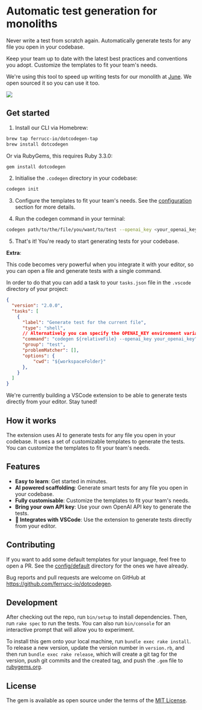 # Automatic test generation for monoliths

Never write a test from scratch again. Automatically generate tests for any file you open in your codebase.

Keep your team up to date with the latest best practices and conventions you adopt. Customize the templates to fit your team's needs.

We're using this tool to speed up writing tests for our monolith at [June](https://june.so). We open sourced it so you can use it too.

![](https://github.com/ferrucc-io/dotcodegen/assets/8315559/c2b190db-eb18-4ba2-9bce-61ce1da222f0)



## Get started


1. Install our CLI via Homebrew:

```bash
brew tap ferrucc-io/dotcodegen-tap
brew install dotcodegen
```

Or via RubyGems, this requires Ruby 3.3.0:

```bash
gem install dotcodegen
```

2. Initialise the `.codegen` directory in your codebase:

```bash
codegen init
```

3. Configure the templates to fit your team's needs. See the [configuration](./docs/configuration.md) section for more details.

4. Run the codegen command in your terminal:

```bash
codegen path/to/the/file/you/want/to/test --openai_key <your_openai_key>
```


5. That's it! You're ready to start generating tests for your codebase.


**Extra**:

This code becomes very powerful when you integrate it with your editor, so you can open a file and generate tests with a single command.

In order to do that you can add a task to your `tasks.json` file in the `.vscode` directory of your project:

```json
{
  "version": "2.0.0",
  "tasks": [
    {
      "label": "Generate test for the current file",
      "type": "shell",
      // Alternatively you can specify the OPENAI_KEY environment variable in your .env file
      "command": "codegen ${relativeFile} --openai_key your_openai_key",
      "group": "test",
      "problemMatcher": [],
      "options": {
          "cwd": "${workspaceFolder}"
      },
    }
  ]
}
```

We're currently building a VSCode extension to be able to generate tests directly from your editor. Stay tuned!

## How it works

The extension uses AI to generate tests for any file you open in your codebase. It uses a set of customizable templates to generate the tests. You can customize the templates to fit your team's needs.

## Features

- **Easy to learn**: Get started in minutes.
- **AI powered scaffolding**: Generate smart tests for any file you open in your codebase.
- **Fully customisable**: Customize the templates to fit your team's needs.
- **Bring your own API key**: Use your own OpenAI API key to generate the tests.
- **🚧 Integrates with VSCode**: Use the extension to generate tests directly from your editor.

## Contributing

If you want to add some default templates for your language, feel free to open a PR. See the [config/default](./config/default) directory for the ones we have already.

Bug reports and pull requests are welcome on GitHub at https://github.com/ferrucc-io/dotcodegen.

## Development

After checking out the repo, run `bin/setup` to install dependencies. Then, run `rake spec` to run the tests. You can also run `bin/console` for an interactive prompt that will allow you to experiment.

To install this gem onto your local machine, run `bundle exec rake install`. To release a new version, update the version number in `version.rb`, and then run `bundle exec rake release`, which will create a git tag for the version, push git commits and the created tag, and push the `.gem` file to [rubygems.org](https://rubygems.org).


## License

The gem is available as open source under the terms of the [MIT License](https://opensource.org/licenses/MIT).
